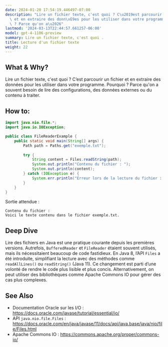 ```yaml
---
date: 2024-01-20 17:54:19.446497-07:00
description: "Lire un fichier texte, c'est quoi ? C\u2019est parcourir un fichier\
  \ et en extraire des donn\xE9es pour les utiliser dans votre programme. Pourquoi\
  \ ? Parce qu'on a\u2026"
lastmod: '2024-03-13T22:44:57.661257-06:00'
model: gpt-4-1106-preview
summary: Lire un fichier texte, c'est quoi .
title: Lecture d'un fichier texte
weight: 22
---
```


## What & Why?
Lire un fichier texte, c'est quoi ? C’est parcourir un fichier et en extraire des données pour les utiliser dans votre programme. Pourquoi ? Parce qu'on a souvent besoin de lire des configurations, des données externes ou du contenu à traiter.

## How to:
```Java
import java.nio.file.*;
import java.io.IOException;

public class FileReaderExample {
    public static void main(String[] args) {
        Path path = Paths.get("exemple.txt");
        
        try {
            String content = Files.readString(path);
            System.out.println("Contenu du fichier : ");
            System.out.println(content);
        } catch (IOException e) {
            System.err.println("Erreur lors de la lecture du fichier : " + e.getMessage());
        }
    }
}
```
Sortie attendue :
```
Contenu du fichier : 
Voici le texte contenu dans le fichier exemple.txt.
```

## Deep Dive
Lire des fichiers en Java est une pratique courante depuis les premières versions. Autrefois, `BufferedReader` et `FileReader` étaient souvent utilisés, mais ils nécessitaient beaucoup de code fastidieux. En Java 8, l’API `Files` a été introduite, simplifiant la lecture avec des méthodes comme `readAllLines()` ou `readString()` (Java 11). Ce changement est parti d’une volonté de rendre le code plus lisible et plus concis. Alternativement, on peut utiliser des bibliothèques comme Apache Commons IO pour gérer des cas plus complexes.

## See Also
- Documentation Oracle sur les I/O : https://docs.oracle.com/javase/tutorial/essential/io/
- API `java.nio.file.Files` : https://docs.oracle.com/en/java/javase/11/docs/api/java.base/java/nio/file/Files.html
- Apache Commons IO : https://commons.apache.org/proper/commons-io/
